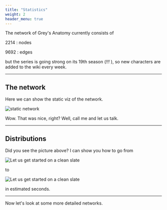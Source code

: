 ```yaml
---
title: "Statistics"
weight: 2
header_menu: true
---
```


The network of Grey's Anatomy currently consists of

2214
: nodes

9692
: edges

but the series is going strong on its 19th season (*!!!* ), so new characters are added to the wiki every week.

---

## The network

Here we can show the static viz of the network.

![static network](images/network1.png)

Wow. That was nice, right? Well, call me and let us talk.

---

## Distributions

Did you see the picture above? I can show you how to go from

![Let us get started on a clean slate](images/board-bunch-cooking-food-349609.jpg)

to

![Let us get started on a clean slate](images/woman-pouring-juice-on-glass-3184192.jpg)

in estimated seconds.

---

Now let's look at some more detailed networks.
